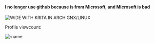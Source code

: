 #### I no longer use github because is from Microsoft, and Microsoft is bad 

![WIDE WITH KRITA IN ARCH GNX/LINUX](https://ii.zzls.xyz/FCJZLMI.png)

Profile viewcount:

<img src="https://count.getloli.com/get/@:Fijxu?theme=gelbooru" alt=":name" />
